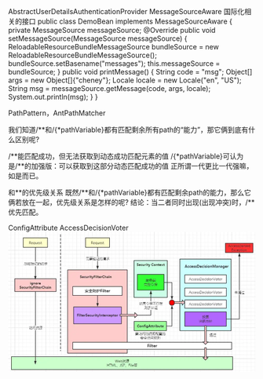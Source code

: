 AbstractUserDetailsAuthenticationProvider
MessageSourceAware 国际化相关的接口
public class DemoBean implements MessageSourceAware {
    private MessageSource messageSource;
    @Override
    public void setMessageSource(MessageSource messageSource) {
        ReloadableResourceBundleMessageSource bundleSource = new ReloadableResourceBundleMessageSource();
        bundleSource.setBasename("messages");
        this.messageSource = bundleSource;
    }
    public void printMessage() {
        String code = "msg";
        Object[] args = new Object[]{"cheney"};
        Locale locale = new Locale("en", "US");
        String msg = messageSource.getMessage(code, args, locale);
        System.out.println(msg);
    }
}


PathPattern，AntPathMatcher

我们知道/**和/{*pathVariable}都有匹配剩余所有path的“能力”，那它俩到底有什么区别呢?

/**能匹配成功，但无法获取到动态成功匹配元素的值
/{*pathVariable}可认为是/**的加强版：可以获取到这部分动态匹配成功的值
正所谓一代更比一代强嘛，如是而已。

和**的优先级关系
既然/**和/{*pathVariable}都有匹配剩余path的能力，那么它俩若放在一起，优先级关系是怎样的呢?
结论：当二者同时出现(出现冲突)时，/**优先匹配。

ConfigAttribute
AccessDecisionVoter
![img.png](img.png)

